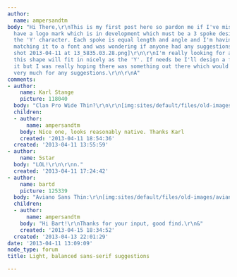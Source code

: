```yaml
---
author:
  name: ampersandtm
body: "Hi There,\r\nThis is my first post here so pardon me if I've missed any etiquette.\r\nI
  have a logo mark which is in development which must be a 3 spoke design representing
  the 'Y' character. Each spoke is equal length and angle and I'm having difficulty
  matching it to a font and was wondering if anyone had any suggestions.\r\n\r\n [img:sites/default/files/old-images/Screen
  shot 2013-04-11 at 13_5835.03.28.png]\r\n\r\nI'm really looking for a font where
  this shape will fit in nicely as the 'Y'. If needs be I'll design a font around
  it but I was really hoping there was something out there which would fit it.\r\n\r\nThanks
  very much for any suggestions.\r\n\r\nA"
comments:
- author:
    name: Karl Stange
    picture: 118040
  body: "Clan Pro Wide Thin?\r\n\r\n[img:sites/default/files/old-images/ClanProWideThin_5954.jpg]"
  children:
  - author:
      name: ampersandtm
    body: Nice one, looks reasonably native. Thanks Karl
    created: '2013-04-11 18:54:36'
  created: '2013-04-11 13:55:59'
- author:
    name: 5star
  body: "LOL!\r\n\r\nn."
  created: '2013-04-11 17:24:42'
- author:
    name: bartd
    picture: 125339
  body: "Aviano Sans Thin:\r\n[img:sites/default/files/old-images/aviano-sans_4900.jpg]"
  children:
  - author:
      name: ampersandtm
    body: "Hi Bart!\r\nThanks for your input, good find.\r\n&"
    created: '2013-04-15 18:34:52'
  created: '2013-04-13 22:01:29'
date: '2013-04-11 13:09:09'
node_type: forum
title: Light, balanced sans-serif suggestions

---
```

